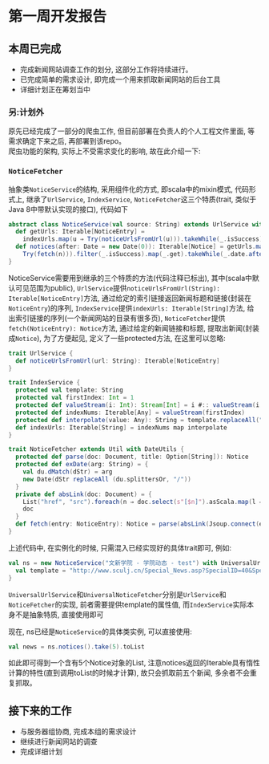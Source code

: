 # 第一周开发报告
## 本周已完成

- 完成新闻网站调查工作的划分, 这部分工作将持续进行。
- 已完成简单的需求设计, 即完成一个用来抓取新闻网站的后台工具
- 详细计划正在筹划当中

### 另:计划外

原先已经完成了一部分的爬虫工作, 但目前部署在负责人的个人工程文件里面, 等需求确定下来之后, 再部署到该repo。<br />
爬虫功能的架构, 实际上不受需求变化的影响, 故在此介绍一下:

### `NoticeFetcher`

抽象类`NoticeService`的结构, 采用组件化的方式, 即scala中的mixin模式, 代码形式上, 继承了`UrlService`, `IndexService`, `NoticeFetcher`这三个特质(trait, 类似于Java 8中带默认实现的接口), 代码如下

```scala
abstract class NoticeService(val source: String) extends UrlService with IndexService with NoticeFetcher {
  def getUrls: Iterable[NoticeEntry] =
    indexUrls.map(u ⇒ Try(noticeUrlsFromUrl(u))).takeWhile(_.isSuccess).flatMap(_.get) //注意indexUrls和noticeUrlsFromUrl方法未实现
  def notices(after: Date = new Date(0)): Iterable[Notice] = getUrls.map(n ⇒
    Try(fetch(n))).filter(_.isSuccess).map(_.get).takeWhile(_.date.after(after)) //注意fetch方法未实现
}
```

NoticeService需要用到继承的三个特质的方法(代码注释已标出), 其中(scala中默认可见范围为public), `UrlService`提供`noticeUrlsFromUrl(String): Iterable[NoticeEntry]`方法, 通过给定的索引链接返回新闻标题和链接(封装在`NoticeEntry`)的序列, `IndexService`提供`indexUrls: Iterable[String]`方法, 给出索引链接的序列(一个新闻网站的目录有很多页), `NoticeFetcher`提供`fetch(NoticeEntry): Notice`方法, 通过给定的新闻链接和标题, 提取出新闻(封装成`Notice`), 为了方便起见, 定义了一些protected方法, 在这里可以忽略:

```scala
trait UrlService {
  def noticeUrlsFromUrl(url: String): Iterable[NoticeEntry]
}

trait IndexService {
  protected val template: String
  protected val firstIndex: Int = 1
  protected def valueStream(i: Int): Stream[Int] = i #:: valueStream(i + 1)
  protected def indexNums: Iterable[Any] = valueStream(firstIndex)
  protected def interpolate(value: Any): String = template.replaceAll("<index>", value.toString)
  def indexUrls: Iterable[String] = indexNums map interpolate
}

trait NoticeFetcher extends Util with DateUtils {
  protected def parse(doc: Document, title: Option[String]): Notice
  protected def exDate(arg: String) = {
    val du.dMatch(dStr) = arg
    new Date(dStr replaceAll (du.splittersOr, "/"))
  }
  private def absLink(doc: Document) = {
    List("href", "src").foreach(n ⇒ doc.select(s"[$n]").asScala.map(l ⇒ l.attr(n, l.attr(s"abs:$n"))))
    doc
  }
  def fetch(entry: NoticeEntry): Notice = parse(absLink(Jsoup.connect(entry.url).get), entry.title)
}
```

上述代码中, 在实例化的时候, 只需混入已经实现好的具体trait即可, 例如:

```scala
val ns = new NoticeService("文新学院 - 学院动态 - test") with UniversalUrlService with UniversalNoticeFetcher with IndexService {
  val template = "http://www.sculj.cn/Special_News.asp?SpecialID=40&SpecialName=%D1%A7%D4%BA%B6%AF%CC%AC&page=<index>"
}
```

`UniversalUrlService`和`UniversalNoticeFetcher`分别是`UrlService`和`NoticeFetcher`的实现, 前者需要提供template的属性值, 而`IndexService`实际本身不是抽象特质, 直接使用即可

现在, ns已经是`NoticeService`的具体类实例, 可以直接使用:

```scala
val news = ns.notices().take(5).toList
```

如此即可得到一个含有5个Notice对象的List, 注意notices返回的Iterable具有惰性计算的特性(直到调用toList的时候才计算), 故只会抓取前五个新闻, 多余者不会重复抓取。

## 接下来的工作

- 与服务器组协商, 完成本组的需求设计
- 继续进行新闻网站的调查
- 完成详细计划
